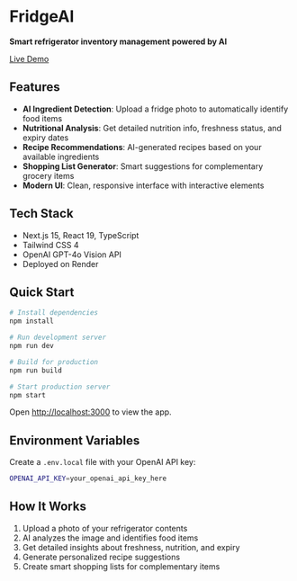 # FridgeAI

**Smart refrigerator inventory management powered by AI**

[Live Demo](https://fridgeai.onrender.com/)

## Features

- **AI Ingredient Detection**: Upload a fridge photo to automatically identify food items
- **Nutritional Analysis**: Get detailed nutrition info, freshness status, and expiry dates
- **Recipe Recommendations**: AI-generated recipes based on your available ingredients
- **Shopping List Generator**: Smart suggestions for complementary grocery items
- **Modern UI**: Clean, responsive interface with interactive elements

## Tech Stack

- Next.js 15, React 19, TypeScript
- Tailwind CSS 4
- OpenAI GPT-4o Vision API
- Deployed on Render

## Quick Start

```bash
# Install dependencies
npm install

# Run development server
npm run dev

# Build for production
npm run build

# Start production server
npm start
```

Open [http://localhost:3000](http://localhost:3000) to view the app.

## Environment Variables

Create a `.env.local` file with your OpenAI API key:

```bash
OPENAI_API_KEY=your_openai_api_key_here
```

## How It Works

1. Upload a photo of your refrigerator contents
2. AI analyzes the image and identifies food items
3. Get detailed insights about freshness, nutrition, and expiry
4. Generate personalized recipe suggestions
5. Create smart shopping lists for complementary items

